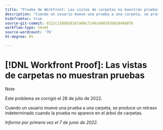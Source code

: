 ```yaml
---
title: "Prueba de Workfront: Las vistas de carpetas no muestran pruebas"
description: "Cuando un usuario mueve una prueba a una carpeta, se produce un retraso indeterminado cuando la prueba no aparece en el árbol de carpetas."
hidefromtoc: true
source-git-commit: d122c128b926167a00c7149cb88392b618486876
workflow-type: tm+mt
source-wordcount: '70'
ht-degree: 0%

---
```



# [!DNL Workfront Proof]: Las vistas de carpetas no muestran pruebas

>[!NOTE]
>
>Este problema se corrigió el 28 de julio de 2022.

Cuando un usuario mueve una prueba a una carpeta, se produce un retraso indeterminado cuando la prueba no aparece en el árbol de carpetas.

_Informe por primera vez el 7 de junio de 2022._
